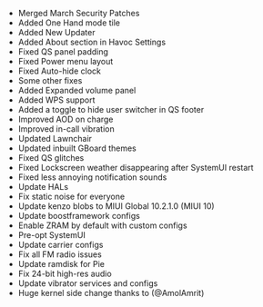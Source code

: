 * Merged March Security Patches
* Added One Hand mode tile
* Added New Updater
* Added About section in Havoc Settings
* Fixed QS panel padding
* Fixed Power menu layout
* Fixed Auto-hide clock
* Some other fixes
* Added Expanded volume panel
* Added WPS support
* Added a toggle to hide user switcher in QS footer
* Improved AOD on charge
* Improved in-call vibration
* Updated Lawnchair
* Updated inbuilt GBoard themes
* Fixed QS glitches
* Fixed Lockscreen weather disappearing after SystemUI restart
* Fixed less annoying notification sounds
* Update HALs
* Fix static noise for everyone
* Update kenzo blobs to MIUI Global 10.2.1.0 (MIUI 10) 
* Update boostframework configs
* Enable ZRAM by default with custom configs
* Pre-opt SystemUI 
* Update carrier configs
* Fix all FM radio issues
* Update ramdisk for Pie
* Fix 24-bit high-res audio
* Update vibrator services and configs
* Huge kernel side change thanks to (@AmolAmrit)
